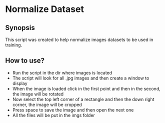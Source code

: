 # Normalize Dataset

## Synopsis

This script was created to help normalize images datasets to be used in training.

## How to use?

* Run the script in the dir where images is located
* The script will look for all .jpg images and then create a window to display
* When the image is loaded click in the first point and then in the second, the image will be rotated
* Now select the top left corner of a rectangle and then the down right corner, the image will be cropped
* Press space to save the image and then open the next one
* All the files will be put in the imgs folder
